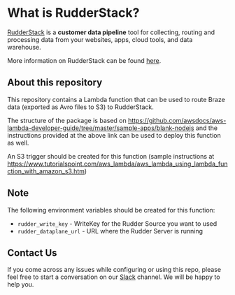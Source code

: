 # What is RudderStack?

[RudderStack](https://rudderstack.com/) is a **customer data pipeline** tool for collecting, routing and processing data from your websites, apps, cloud tools, and data warehouse.

More information on RudderStack can be found [here](https://github.com/rudderlabs/rudder-server).

## About this repository

This repository contains a Lambda function that can be used to route Braze data (exported as Avro files to S3) to RudderStack.

The structure of the package is based on https://github.com/awsdocs/aws-lambda-developer-guide/tree/master/sample-apps/blank-nodejs
and the instructions provided at the above link can be used to deploy this function as well.

An S3 trigger should be created for this function (sample instructions at https://www.tutorialspoint.com/aws_lambda/aws_lambda_using_lambda_function_with_amazon_s3.htm)

## Note

The following environment variables should be created for this function:

*	`rudder_write_key` - WriteKey for the Rudder Source you want to used
*	`rudder_dataplane_url` - URL where the Rudder Server is running

## Contact Us

If you come across any issues while configuring or using this repo, please feel free to start a conversation on our [Slack](https://resources.rudderstack.com/join-rudderstack-slack) channel. We will be happy to help you.


